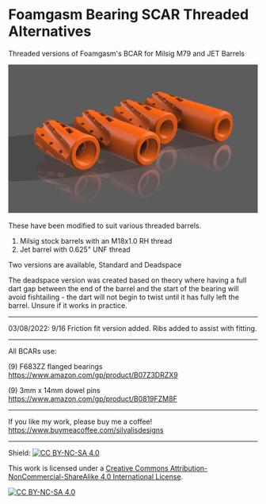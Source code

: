 # Foamgasm Bearing SCAR Threaded Alternatives


Threaded versions of Foamgasm's BCAR for Milsig M79 and JET Barrels

![image](/images/Threaded-BCARs.png)

These have been modified to suit various threaded barrels.

1) Milsig stock barrels with an M18x1.0 RH thread
2) Jet barrel with 0.625" UNF thread

Two versions are available, Standard and Deadspace

The deadspace version was created based on theory where having a full dart gap between the end of the barrel and the start of the bearing will avoid fishtailing - the dart will not begin to twist until it has fully left the barrel. Unsure if it works in practice.


---------------

03/08/2022: 9/16 Friction fit version added. Ribs added to assist with fitting.


---------------

All BCARs use:

  (9) F683ZZ flanged bearings https://www.amazon.com/gp/product/B07Z3DRZX9
  
  (9) 3mm x 14mm dowel pins https://www.amazon.com/gp/product/B0819FZM8F


---------------

If you like my work, please buy me a coffee!
https://www.buymeacoffee.com/silvalisdesigns

---------------


Shield: [![CC BY-NC-SA 4.0][cc-by-nc-sa-shield]][cc-by-nc-sa]

This work is licensed under a
[Creative Commons Attribution-NonCommercial-ShareAlike 4.0 International License][cc-by-nc-sa].

[![CC BY-NC-SA 4.0][cc-by-nc-sa-image]][cc-by-nc-sa]

[cc-by-nc-sa]: http://creativecommons.org/licenses/by-nc-sa/4.0/
[cc-by-nc-sa-image]: https://licensebuttons.net/l/by-nc-sa/4.0/88x31.png
[cc-by-nc-sa-shield]: https://img.shields.io/badge/License-CC%20BY--NC--SA%204.0-lightgrey.svg

